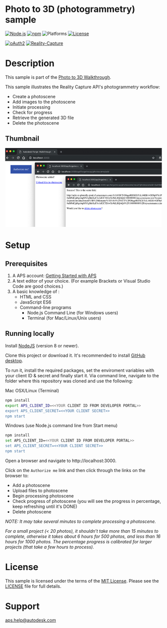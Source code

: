# Photo to 3D (photogrammetry) sample

[![Node.js](https://img.shields.io/badge/Node.js-8.11.1-blue.svg)](https://nodejs.org/)
[![npm](https://img.shields.io/badge/npm-6.1.0-blue.svg)](https://www.npmjs.com/)
![Platforms](https://img.shields.io/badge/platform-windows%20%7C%20osx%20%7C%20linux-lightgray.svg)
[![License](http://img.shields.io/:license-mit-blue.svg)](http://opensource.org/licenses/MIT)

[![oAuth2](https://img.shields.io/badge/oAuth2-v1-green.svg)](http://developer.autodesk.com/)
[![Reality-Capture](https://img.shields.io/badge/Reality%20Capture-v1-green.svg)](http://developer.autodesk.com/)

# Description

This sample is part of the [Photo to 3D Walkthrough](https://aps.autodesk.com/developer/learn/recap-app).

This sample illustrates the Reality Capture API's photogrammetry workflow:

- Create a photoscene
- Add images to the photoscene
- Initiate processing
- Check for progress
- Retrieve the generated 3D file
- Delete the photoscene

## Thumbnail

![thumbnail](/thumbnail.png)

# Setup

## Prerequisites

1. A APS account: [Getting Started with APS](https://aps.autodesk.com/developer/getting-started)
2. A text editor of your choice. (For example Brackets or Visual Studio Code are good choices.)
3. A basic knowledge of :
   - HTML and CSS
   - JavaScript ES6
   - Command-line programs
     - Node.js Command Line (for Windows users)
     - Terminal (for Mac/Linux/Unix users)

## Running locally

Install [NodeJS](https://nodejs.org/) (version 8 or newer).

Clone this project or download it. It's recommended to install [GitHub desktop](https://desktop.github.com/).

To run it, install the required packages, set the enviroment variables with your client ID & secret and finally start it. Via command line, navigate to the folder where this repository was cloned and use the following:

Mac OSX/Linux (Terminal)

```bash
npm install
export APS_CLIENT_ID=<<YOUR CLIENT ID FROM DEVELOPER PORTAL>>
export APS_CLIENT_SECRET=<<YOUR CLIENT SECRET>>
npm start
```

Windows (use Node.js command line from Start menu)

```bash
npm install
set APS_CLIENT_ID=<<YOUR CLIENT ID FROM DEVELOPER PORTAL>>
set APS_CLIENT_SECRET=<<YOUR CLIENT SECRET>>
npm start
```

Open a browser and navigate to http://localhost:3000.

Click on the `Authorize me` link and then click through the links on the browser to:

- Add a photoscene
- Upload files to photoscene
- Begin processing photoscene
- Check progress of photoscene (you will see the progress in percentage, keep refreshing until it's DONE)
- Delete photoscene

_NOTE:_ _It may take several minutes to complete processing a photoscene._

_For a small project (< 20 photos), it shouldn’t take more than 15 minutes to complete, otherwise it takes about 6 hours for 500 photos, and less than 16 hours for 1000 photos. The percentage progress is calibrated for larger projects (that take a few hours to process)._

# License

This sample is licensed under the terms of the [MIT License](http://opensource.org/licenses/MIT). Please see the [LICENSE](LICENSE) file for full details.

# Support

aps.help@autodesk.com
